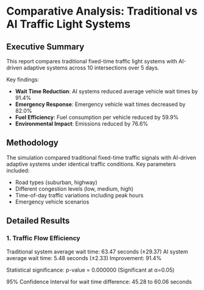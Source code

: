 # Comparative Analysis: Traditional vs AI Traffic Light Systems

## Executive Summary

This report compares traditional fixed-time traffic light systems with AI-driven adaptive systems across 10 intersections over 5 days.

Key findings:
- **Wait Time Reduction**: AI systems reduced average vehicle wait times by 91.4%
- **Emergency Response**: Emergency vehicle wait times decreased by 82.0%
- **Fuel Efficiency**: Fuel consumption per vehicle reduced by 59.9%
- **Environmental Impact**: Emissions reduced by 76.6%

## Methodology

The simulation compared traditional fixed-time traffic signals with AI-driven adaptive systems under identical traffic conditions.
Key parameters included:
- Road types (suburban, highway)
- Different congestion levels (low, medium, high)
- Time-of-day traffic variations including peak hours
- Emergency vehicle scenarios

## Detailed Results

### 1. Traffic Flow Efficiency

Traditional system average wait time: 63.47 seconds (±29.37)
AI system average wait time: 5.48 seconds (±2.33)
Improvement: 91.4%

Statistical significance: p-value = 0.000000 (Significant at α=0.05)

95% Confidence Interval for wait time difference: 45.28 to 60.06 seconds